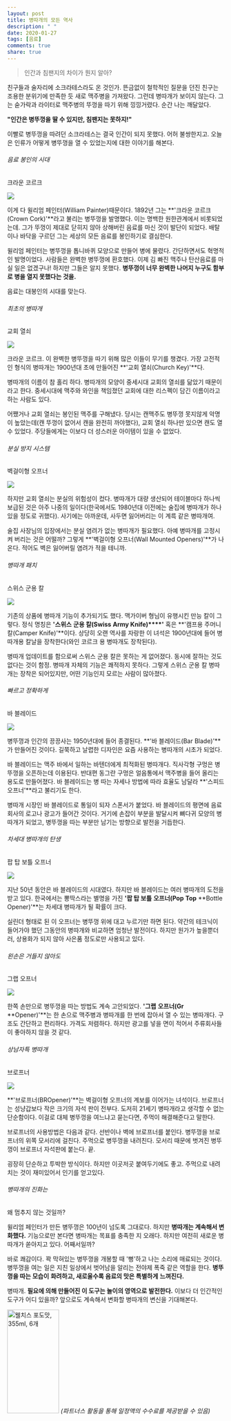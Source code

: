 ```yaml
---
layout: post
title: 병따개의 모든 역사
description: " "
date: 2020-01-27
tags: [음료]
comments: true
share: true
---
```



> 인간과 침팬지의 차이가 뭔지 알아?

친구들과 술자리에 소크라테스라도 온 것인가. 뜬금없이 철학적인 질문을 던진 친구는 조용한 분위기에 만족한 듯 새로 맥주병을 가져왔다. 그런데 병따개가 보이지 않는다. 그는 숟가락과 라이터로 맥주병의 뚜껑을 따기 위해 낑낑거렸다. 순간 나는 깨달았다.  
  
**"인간은 병뚜껑을 딸 수 있지만, 침팬지는 못하지!"**  
  
이빨로 병뚜껑을 따려던 소크라테스는 결국 인간이 되지 못했다. 어허 불쌍한지고. 오늘은 인류가 어떻게 병뚜껑을 열 수 있었는지에 대한 이야기를 해본다.

###### 음료 봉인의 시대  
크라운 코르크

![](https://post-phinf.pstatic.net/MjAxODAzMjZfMTIw/MDAxNTIyMDQ2MDU0MTM5.kwK9vKqnO40ubCo6YYhNtoavgwpY0aCiiDdZ8jIG_8sg.Ze2UaXsPbNkg3pOBv7-XpHl9fbILy2yDeRdlc0rF9C4g.JPEG/00.jpg?type=w1200)

이게 다 윌리엄 페인터(William Painter)때문이다. 1892년 그는  **'크라운 코르크(Crown Cork)'**라고 불리는 병뚜껑을 발명했다. 이는 명백한 원한관계에서 비롯되었는데. 그가 뚜껑이 제대로 닫히지 않아 상해버린 음료를 마신 것이 발단이 되었다. 배탈이나 바닥을 구르던 그는 세상의 모든 음료를 봉인하기로 결심한다.  
  
윌리엄 페인터는 병뚜껑을 톱니바퀴 모양으로 만들어 병에 물렸다. 간단하면서도 혁명적인 발명이었다. 사람들은 완벽한 병뚜껑에 환호했다. 이제 김 빠진 맥주나 탄산음료를 마실 일은 없겠구나! 하지만 그들은 알지 못했다.  **병뚜껑이 너무 완벽한 나머지 누구도 함부로 병을 열지 못했다는 것을.**  
  
음료는 대봉인의 시대를 맞는다.

###### 최초의 병따개  
교회 열쇠

![](https://post-phinf.pstatic.net/MjAxODAzMjZfMjcz/MDAxNTIyMDQ2MDcxMTUw.3N7ptO74RB0xel-PgsrQLq2sdhuRyT2_ElzI5_QoPMUg.mpg4obw5_e0VeBCTNkYIEvFwD-beDxASVHB8QE0XqaIg.JPEG/02.jpg?type=w1200)

크라운 코르크. 이 완벽한 병뚜껑을 따기 위해 많은 이들이 무기를 챙겼다. 가장 고전적인 형식의 병따개는 1900년대 초에 만들어진  **'교회 열쇠(Church Key)'**다.  
  
병따개의 이름이 참  홀리 하다.  병따개의 모양이 중세시대 교회의 열쇠를 닮았기 때문이라고 한다. 중세시대에 맥주와 와인을 책임졌던 교회에 대한 리스펙이 담긴 이름이라고 하는 사람도 있다.  
  
어쨌거나 교회 열쇠는 봉인된 맥주를 구해냈다. 당시는 캔맥주도 병뚜껑  못지않게  악명이  높았는데(캔 뚜껑이  없어서 캔을 완전히 까야했다),  교회 열쇠  하나만 있으면 캔도 열 수 있었다. 주당들에게는 이보다 더 성스러운 아이템이 있을 수 없었다.

###### 분실 방지 시스템  
벽걸이형 오프너

![](https://post-phinf.pstatic.net/MjAxODAzMjZfMjQ1/MDAxNTIyMDQ2MDc4OTUy.LuVNMrogVU03k_1fskAxv4E64_GM3euLv4ID_d_Tmscg.fMAhlbj55x-svX-F0rORMGpxq-I1FJjyD8YLRXQTndgg.JPEG/03.jpg?type=w1200)

하지만 교회 열쇠는 분실의 위험성이 컸다. 병따개가  대량 생산되어  테이블마다  하나씩 보급된 것은 아주 나중의 일이다(한국에서도 1980년대 이전에는 술집에 병따개가 하나 있을 정도로 귀했다). 사기에는 아까운데, 사두면 잃어버리는 이  계륵 같은  병따개여.  
  
술집 사장님의 입장에서는  분실 염려가  없는 병따개가 필요했다. 아예 병따개를 고정시켜 버리는 것은 어떨까? 그렇게  **'벽걸이형 오프너(Wall Mounted Openers)'**가 나온다. 적어도 벽은 잃어버릴 염려가  적을 테니까.

###### 병따개 패치  
스위스 군용 칼

![](https://post-phinf.pstatic.net/MjAxODAzMjZfMTE2/MDAxNTIyMDQ2Njg5NTgz.j3chCU4r3Enh-Ir2uAUKPd9jSQHzgBPKhzVZg_v9d-Mg.7Irei8QjUvZnC47m9XIOw4vcXgUMcE6eC669EPz2zr8g.JPEG/04.jpg?type=w1200)

기존의 상품에 병따개 기능이 추가되기도 했다. 맥가이버 형님이 유행시킨  만능 칼이  그렇다.  정식 명칭은  **'스위스**  **군용 칼(Swiss** **Army Knife)****'**  혹은  **'캠프용 주머니칼(Camper Knife)'**이다. 상당히 오랜 역사를 자랑한 이 녀석은 1900년대에 들어 병따개용 칼날을 장착한다(와인 코르크 용 병따개도 장착된다).  
  
병따개 업데이트를 함으로써 스위스  군용 칼은  못하는 게  없어졌다. 동시에 잘하는 것도 없다는 것이 함정. 병따개 자체의 기능은 쾌적하지 못하다. 그렇게 스위스  군용 칼  병따개는 장착은 되어있지만,  어떤 기능인지  모르는 사람이 많아졌다.

###### 빠르고 정확하게  
바 블레이드

![](https://post-phinf.pstatic.net/MjAxODAzMjZfMTE1/MDAxNTIyMDQ2MDkzNTkw.jXI1M4b1BeujkEqFBS08QEV0fAfZcL_0EV0ljzPH3eMg.LltoJMV4J8zos3hhG-zyoq0LgCDMPN4G7PmhpEO1GNwg.JPEG/05.jpg?type=w1200)

병뚜껑과 인간의  끙끙사는  1950년대에 들어 종결된다.  **'바 블레이드(Bar Blade)'**가 만들어진 것이다. 길쭉하고 날렵한 디자인은 요즘 사용하는 병따개의 시초가  되었다.  
  
바 블레이드는 맥주 바에서 일하는 바텐더에게  최적화된  병따개다. 직사각형 구멍은 병뚜껑을 오픈하는데  이용된다. 반대편 동그란 구멍은 얼음통에서 맥주병을  들어 올리는  용도로 만들어졌다. 바 블레이드는  병 따는  자세나 방법에 따라 효율도 남달라 **'스피드 오프너'**라고 불리기도  한다.  
  
병따개 시장인 바 블레이드로 통일이 되자 스폰서가  붙었다. 바 블레이드의 평면에 음료회사의 로고나 광고가 들어간  것이다. 거기에 손잡이 부분을 발달시켜 뼈다귀 모양의 병따개가  되었고, 병뚜껑을 따는 부분만 남기는 방향으로 발전을  거듭한다.

###### 차세대 병따개의 탄생  
팝 탑 보틀 오프너

![](https://post-phinf.pstatic.net/MjAxODAzMjZfMjA1/MDAxNTIyMDQ2MTEzMjQ0.sAgXMESGB_-7K7cLQj0IAxIR43ig4LNz-_g_QVeWNBog.zIe7wv-oBPtE-OycTxLYPltZgjUHX0BozuiQnE43lQgg.JPEG/06.jpg?type=w1200)

지난 50년 동안은 바 블레이드의  시대였다. 하지만 바 블레이드는 여러 병따개의 도전을 받고  있다. 한국에서는  뽕딱스라는  별명을 가진  **'팝 탑 보틀**  **오프너(Pop**  **Top**  **Bottle Opener)'**는 차세대 병따개가 될 확률이  크다.  
  
실린더 형태로 된 이 오프너는 병뚜껑 위에 대고 누르기만 하면  된다. 약간의 테크닉이 들어가야 했던 그동안의 병따개와 비교하면 엄청난  발전이다. 하지만 원가가  높을뿐더러,  상용화가 되지 않아 사은품 정도로만 사용되고  있다.

###### 왼손은 거들지 않아도  
그랩 오프너

![](https://post-phinf.pstatic.net/MjAxODAzMjZfNjMg/MDAxNTIyMDU2ODQxNzY2.E_LnA2Tf6tkUwfGgy4jhpIYHoWQ6zXtJYL79LeVUnNAg.fV2MY6ccxVomydGQP17UtuCHeUOndDMM5DDdebtLXv8g.JPEG/08.jpg?type=w1200)

한쪽 손만으로 병뚜껑을 따는 방법도 계속  고안되었다.  **'그랩**  **오프너(Gr**  **Opener)'**는  한 손으로  맥주병과 병따개를  한 번에  잡아서  열 수 있는  병따개다. 구조도 간단하고  편리하다. 가격도  저렴하다. 하지만 광고를 넣을 면이 적어서 주류회사들이 좋아하지 않을 것  같다.

###### 상남자특 병따개  
브로프너

![](https://post-phinf.pstatic.net/MjAxODAzMjZfNTUg/MDAxNTIyMDQ2MTY0NjI2.WYkz6afQT6VNhORNwUdr5deLwqzC6J9-d5NiB-u8JxIg.Czc05ndi8sXa33uEcaKJiuxZpQFKjFqPUlfXbie6Bewg.JPEG/07.jpg?type=w1200)

**'브로프너(BROpener)'**는 벽걸이형 오프너의 계보를 이어가는 녀석이다. 브로프너는 성냥갑보다 작은 크기의 자석 판이 전부다. 도저히 21세기 병따개라고 생각할 수 없는 단순함이다. 이걸로  대체 병뚜껑을 여느냐고  묻는다면, 주먹이 해결해준다고 말한다.  
  
브로프너의 사용방법은 다음과  같다. 선반이나 벽에 브로프너를  붙인다. 병뚜껑을 브로프너의 위쪽 모서리에  걸친다. 주먹으로 병뚜껑을  내려친다. 모서리 때문에 벗겨진 병뚜껑이 브로프너 자석판에  붙는다.  끝.  
  
굉장히 단순하고 투박한  방식이다. 하지만 이곳저곳 붙여두기에도  좋고. 주먹으로 내려치는 것이 재미있어서 인기를 얻고있다.

###### 병따개의 진화는  
왜 멈추지 않는 것일까?

윌리엄 페인터가 만든 병뚜껑은 100년이 넘도록  그대로다. 하지만  **병따개는 계속해서 변화했다.** 기능으로만 본다면 병따개는 목표를  충족한 지  오래다. 하지만 여전히 새로운 병따개가 쏟아지고  있다.  어째서일까?  
  
바로  쾌감이다. 꽉 막혀있는 병뚜껑을 개봉할 때 '뻥'하고 나는 소리에 매료되는  것이다. 병뚜껑을 여는 일은 지친 일상에서 벗어남을 알리는 전야제 폭죽 같은 역할을  한다.  **병뚜껑을 따는 모습이**  **화려하고, 새로울수록 음료의 맛은 특별하게**  **느껴진다.**  
  
병따개.  **필요에 의해 만들어진 이 도구는 놀이의 영역으로**  **발전한다.** 이보다 더 인간적인 도구가  어디 있을까?  앞으로도 계속해서 변화할  병따개의 변신을  기대해본다.

<a href="https://coupa.ng/bQ3tbW" target="_blank" referrerpolicy="unsafe-url"><img src="https://static.coupangcdn.com/image/affiliate/banner/5385eb9fb46780071a0df5474f041724@2x.jpg" alt="웰치스 포도맛, 355ml, 6개" width="120" height="240"></a>
_(파트너스 활동을 통해 일정액의 수수료를 제공받을 수 있음)_